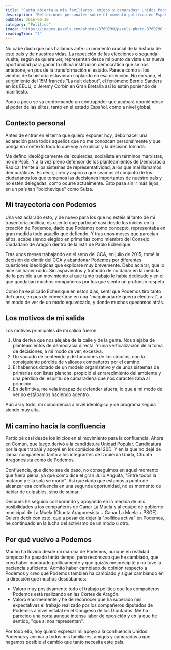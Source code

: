 ```yaml
---
title: "Carta abierta a mis familiares, amigos y camaradas: Unidos Podemos"
description: "Reflexiones personales sobre el momento político en España y las razones para apoyar la confluencia de Unidos Podemos."
pubDate: 2016-06-10
category: "Politics"
image: "https://images.pexels.com/photos/3760790/pexels-photo-3760790.jpeg?auto=compress&cs=tinysrgb&w=1260&h=750&dpr=2"
readingTime: "4"
---
```


No cabe duda que nos hallamos ante un momento crucial de la historia de este país y de nuestras vidas. La repetición de las elecciones o segunda vuelta, según se quiera ver, representan desde mi punto de vista una nueva oportunidad para ganar la última institución democrática que se nos antepone, en pos de la transformación el estado. Parece como si los vientos de la historia estuvieran soplando en esa dirección. No en vano, el surgimiento del 15M francés "La nuit debout", el fenómeno Bernie Sanders en los EEUU, o Jeremy Corbin en Gran Bretaña así lo están poniendo de manifiesto.

Poco a poco se va conformando un contrapoder que acabará oponiéndose al poder de las élites, tanto en el estado Español, como a nivel global.

## Contexto personal

Antes de entrar en el tema que quiero exponer hoy, debo hacer una aclaración para todos aquellos que no me conozcan personalmente y que ponga en contexto todo lo que voy a explicar y la decision tomada.

Me defino ideológicamente de izquierdas, socialista en términos marxistas, no de PsoE. Y a la vez pleno defensor de los planteamientos de Democracia Radical frente a los sistemas de representatividad, a los que mal llamamos democráticos. Es decir, creo y aspiro a que seamos el conjunto de los ciudadanos los que tomemos las decisiones importantes de nuestro país y no estén delegadas, como ocurre actualmente. Esto pasa sin ir más lejos, en un país tan "bolchevique" como Suiza.

## Mi trayectoria con Podemos

Una vez aclarado esto, y de nuevo para los que no estéis al tanto de mi trayectoria política, os cuento que participé casi desde los inicios en la creación de Podemos, dado que Podemos como concepto, representaba en gran medida todo aquello que defiendo. Y tras unos meses que parecían años, acabé siendo elegido en primarias como miembro del Consejo Ciudadano de Aragón dentro de la lista de Pablo Echenique.

Tras unos meses trabajando en el seno del CCA, en julio de 2015, tomé la decisión de dimitir del CCA y abandonar Podemos por diferentes cuestiones ideológicas que explicaré muy brevemente. Debo aclarar, que lo hice sin hacer ruido. Sin aspavientos y tratando de no dañar en la medida de lo posible a un movimiento al que tanto trabajo le había dedicado y en el que quedaban muchos compañeros por los que siento un profundo respeto.

Como ha explicado Echenique en estos días, sentí que Podemos tiró tanto del carro, en pos de convertirse en una "maquinaria de guerra electoral", a mi modo de ver de un modo equivocado, y donde muchos quedamos atrás.

## Los motivos de mi salida

Los motivos principales de mi salida fueron:

1. Una deriva que nos alejaba de la calle y de la gente. Nos alejaba de planteamientos de democracia directa. Y una verticalización de la toma de decisiones, a mi modo de ver, excesiva.
2. Un vaciado de contenido y de funciones de los círculos, con la consiguiente pérdida de valiosos compañeros por el camino.
3. El habernos dotado de un modelo organizativo y de unos sistemas de primarias con listas plancha, propició el enrarecimiento del ambiente y una pérdida del espíritu de camaradería que nos caracterizaba al principio.
4. En definitiva, me veía incapaz de defender afuera, lo que a mi modo de ver no estábamos haciendo adentro.

Aún así y todo, mi coincidencia a nivel ideológico y de programa seguía siendo muy alta.

## Mi camino hacia la confluencia

Participé casi desde los inicios en el movimiento para la confluencia, Ahora en Común, que luego derivó a la candidatura Unidad Popular. Candidatura por la que trabajé y apoyé en los comicios del 20D. Y en la que no dejé de llamar compañeros tanto a los integrantes de Izquierda Unida, Chunta Aragonesista como de Podemos.

Confluencia, que dicho sea de paso, no conseguimos en aquel momento que fuera plena, ya que como dice el gran Julio Anguita, "Entre todos la mataron y ella sola se murió". Así que dado que estamos a punto de alcanzar esa confluencia en una segunda oportunidad, no es momento de hablar de culpables, sino de sumar.

Después he seguido colaborando y apoyando en la medida de mis posibilidades a los compañeros de Ganar La Muela y al equipo de gobierno municipal de La Muela (Chunta Aragonesista + Ganar La Muela + PSOE). Quiero decir con esto, que a pesar de dejar la "política activa" en Podemos, he continuado en la lucha del activismo de un modo u otro.

## Por qué vuelvo a Podemos

Mucho ha llovido desde mi marcha de Podemos, aunque en realidad tampoco ha pasado tanto tiempo, pero reconozco que he cambiado, que creo haber madurado políticamente y que quizás me precipité y no tuve la paciencia suficiente. Admito haber cambiado de opinión respecto a Podemos y creo que Podemos también ha cambiado y sigue cambiando en la dirección que muchos deseábamos:

- Valoro muy positivamente todo el trabajo político que los compañeros Podemos está realizando en las Cortes de Aragón.
- Valoro enormemente y he de reconocer que ha superado mis expectativas el trabajo realizado por los compañeros diputados de Podemos a nivel estatal en el Congreso de los Diputados. Me ha parecido una corta aunque intensa labor de oposición y en la que he sentido, "que si nos representan".

Por todo ello, hoy quiero expresar mi apoyo a la confluencia Unidos Podemos y animar a todos mis familiares, amigos y camaradas a que hagamos posible el cambio que tanto necesita este país.
